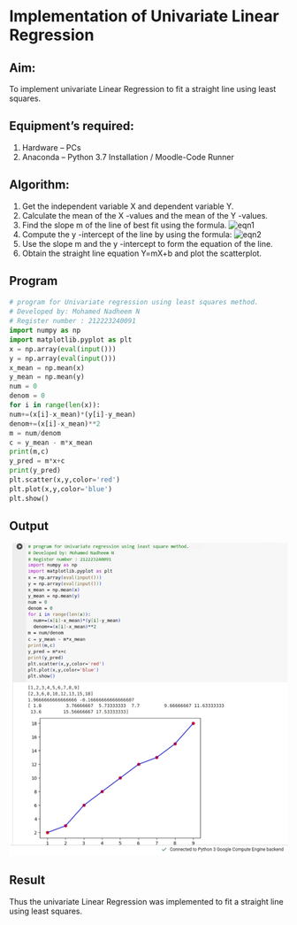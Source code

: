 # Implementation of Univariate Linear Regression
## Aim:
To implement univariate Linear Regression to fit a straight line using least squares.
## Equipment’s required:
1.	Hardware – PCs
2.	Anaconda – Python 3.7 Installation / Moodle-Code Runner
## Algorithm:
1.	Get the independent variable X and dependent variable Y.
2.	Calculate the mean of the X -values and the mean of the Y -values.
3.	Find the slope m of the line of best fit using the formula.
 ![eqn1](./eq1.jpg)
4.	Compute the y -intercept of the line by using the formula:
![eqn2](./eq2.jpg)  
5.	Use the slope m and the y -intercept to form the equation of the line.
6.	Obtain the straight line equation Y=mX+b and plot the scatterplot.
## Program
```python
# program for Univariate regression using least squares method.
# Developed by: Mohamed Nadheem N
# Register number : 212223240091
import numpy as np
import matplotlib.pyplot as plt
x = np.array(eval(input()))
y = np.array(eval(input()))
x_mean = np.mean(x)
y_mean = np.mean(y)
num = 0
denom = 0
for i in range(len(x)):
num+=(x[i]-x_mean)*(y[i]-y_mean)
denom+=(x[i]-x_mean)**2
m = num/denom
c = y_mean - m*x_mean
print(m,c)
y_pred = m*x+c
print(y_pred)
plt.scatter(x,y,color='red')
plt.plot(x,y,color='blue')
plt.show()

```
## Output
![output](/resultt.jpg)

## Result
Thus the univariate Linear Regression was implemented to fit a straight line using least squares.
